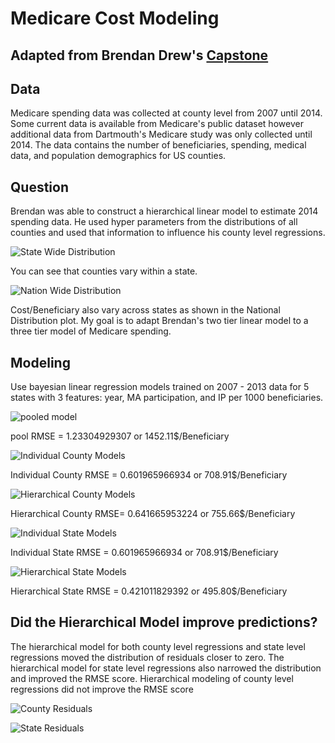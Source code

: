 # Medicare Cost Modeling
## Adapted from Brendan Drew's [Capstone](https://github.com/brendan-drew/County-Medicare-Spending)

## Data
Medicare spending data was collected at county level from 2007 until 2014.  Some current data is available from Medicare's public dataset however additional data from Dartmouth's Medicare study was only collected until 2014.  The data contains the number of beneficiaries, spending, medical data, and population demographics for US counties.

## Question
Brendan was able to construct a hierarchical linear model to estimate 2014 spending data.  He used hyper parameters from the distributions of all counties and used that information to influence his county level regressions.



![State Wide Distribution](https://github.com/cstaff18/County-Medicare-Spending/raw/master/images/SWdist.png)

You can see that counties vary within a state.

![Nation Wide Distribution](https://github.com/cstaff18/County-Medicare-Spending/raw/master/images/NWdist.png)

Cost/Beneficiary also vary across states as shown in the National Distribution plot.  My goal is to adapt Brendan's two tier linear model to a three tier model of Medicare spending.


## Modeling
Use bayesian linear regression models trained on 2007 - 2013 data for 5 states with 3 features: year, MA participation, and IP per 1000 beneficiaries.

![pooled model](https://github.com/cstaff18/County-Medicare-Spending/raw/master/images/poolgraph.png)

pool RMSE = 1.23304929307 or 1452.11$/Beneficiary

![Individual County Models](https://github.com/cstaff18/County-Medicare-Spending/raw/master/images/IndCtygraph.png)

Individual County RMSE = 0.601965966934 or 708.91$/Beneficiary

![Hierarchical County Models](https://github.com/cstaff18/County-Medicare-Spending/raw/master/images/H1graph.png)

Hierarchical County RMSE= 0.641665953224 or 755.66$/Beneficiary


![Individual State Models](https://github.com/cstaff18/County-Medicare-Spending/raw/master/images/IndStategraph.png)

Individual State RMSE = 0.601965966934 or 708.91$/Beneficiary

![Hierarchical State Models](https://github.com/cstaff18/County-Medicare-Spending/raw/master/images/H2graph.png)

Hierarchical State RMSE = 0.421011829392 or 495.80$/Beneficiary

## Did the Hierarchical Model improve predictions?
The hierarchical model for both county level regressions and state level regressions moved the distribution of residuals closer to zero.  The hierarchical model for state level regressions also narrowed the distribution and improved the RMSE score.  Hierarchical modeling of county level regressions did not improve the RMSE score

![County Residuals](https://github.com/cstaff18/County-Medicare-Spending/raw/master/images/countyresid.png)

![State Residuals](https://github.com/cstaff18/County-Medicare-Spending/raw/master/images/stateresid.png)
